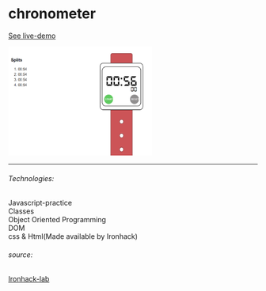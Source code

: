 # chronometer

[See live-demo](https://cleverttech.github.io/chronometer/)

<img src="https://github.com/Cleverttech/chronometer/blob/main/chronometer.PNG" alt="demo-Image" margin="auto 0px" width="290" height="220"/>

<hr>

###### Technologies:
Javascript-practice <br>
Classes <br>
Object Oriented Programming <br>
DOM <br>
css & Html(Made available by Ironhack)

###### source:

[Ironhack-lab](https://github.com/ironhack-labs/lab-chronometer)
